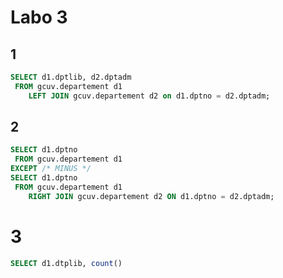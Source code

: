 # Labo 3

## 1

```sql
SELECT d1.dptlib, d2.dptadm
 FROM gcuv.departement d1
    LEFT JOIN gcuv.departement d2 on d1.dptno = d2.dptadm;
```

## 2

```sql
SELECT d1.dptno 
 FROM gcuv.departement d1
EXCEPT /* MINUS */
SELECT d1.dptno
 FROM gcuv.departement d1
    RIGHT JOIN gcuv.departement d2 ON d1.dptno = d2.dptadm;
```

# 3

```sql
SELECT d1.dtplib, count()
```